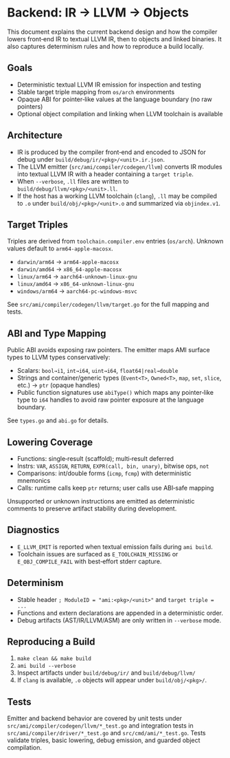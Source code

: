 # Backend: IR → LLVM → Objects

This document explains the current backend design and how the compiler lowers
front‑end IR to textual LLVM IR, then to objects and linked binaries. It also
captures determinism rules and how to reproduce a build locally.

## Goals

- Deterministic textual LLVM IR emission for inspection and testing
- Stable target triple mapping from `os/arch` environments
- Opaque ABI for pointer‑like values at the language boundary (no raw pointers)
- Optional object compilation and linking when LLVM toolchain is available

## Architecture

- IR is produced by the compiler front‑end and encoded to JSON for debug under
  `build/debug/ir/<pkg>/<unit>.ir.json`.
- The LLVM emitter (`src/ami/compiler/codegen/llvm`) converts IR modules into
  textual LLVM IR with a header containing a `target triple`.
- When `--verbose`, `.ll` files are written to `build/debug/llvm/<pkg>/<unit>.ll`.
- If the host has a working LLVM toolchain (`clang`), `.ll` may be compiled to
  `.o` under `build/obj/<pkg>/<unit>.o` and summarized via `objindex.v1`.

## Target Triples

Triples are derived from `toolchain.compiler.env` entries (`os/arch`). Unknown
values default to `arm64-apple-macosx`.

- `darwin/arm64` → `arm64-apple-macosx`
- `darwin/amd64` → `x86_64-apple-macosx`
- `linux/arm64`  → `aarch64-unknown-linux-gnu`
- `linux/amd64`  → `x86_64-unknown-linux-gnu`
- `windows/arm64` → `aarch64-pc-windows-msvc`

See `src/ami/compiler/codegen/llvm/target.go` for the full mapping and tests.

## ABI and Type Mapping

Public ABI avoids exposing raw pointers. The emitter maps AMI surface types to
LLVM types conservatively:

- Scalars: `bool→i1`, `int→i64`, `uint→i64`, `float64|real→double`
- Strings and container/generic types (`Event<T>`, `Owned<T>`, `map`, `set`,
  `slice`, etc.) → `ptr` (opaque handles)
- Public function signatures use `abiType()` which maps any pointer‑like type to
  `i64` handles to avoid raw pointer exposure at the language boundary.

See `types.go` and `abi.go` for details.

## Lowering Coverage

- Functions: single‑result (scaffold); multi‑result deferred
- Instrs: `VAR`, `ASSIGN`, `RETURN`, `EXPR(call, bin, unary)`, bitwise ops, `not`
- Comparisons: int/double forms (`icmp`, `fcmp`) with deterministic mnemonics
- Calls: runtime calls keep `ptr` returns; user calls use ABI‑safe mapping

Unsupported or unknown instructions are emitted as deterministic comments to
preserve artifact stability during development.

## Diagnostics

- `E_LLVM_EMIT` is reported when textual emission fails during `ami build`.
- Toolchain issues are surfaced as `E_TOOLCHAIN_MISSING` or `E_OBJ_COMPILE_FAIL`
  with best‑effort stderr capture.

## Determinism

- Stable header `; ModuleID = "ami:<pkg>/<unit>"` and `target triple = ...`
- Functions and extern declarations are appended in a deterministic order.
- Debug artifacts (AST/IR/LLVM/ASM) are only written in `--verbose` mode.

## Reproducing a Build

1. `make clean && make build`
2. `ami build --verbose`
3. Inspect artifacts under `build/debug/ir/` and `build/debug/llvm/`
4. If `clang` is available, `.o` objects will appear under `build/obj/<pkg>/`.

## Tests

Emitter and backend behavior are covered by unit tests under
`src/ami/compiler/codegen/llvm/*_test.go` and integration tests in
`src/ami/compiler/driver/*_test.go` and `src/cmd/ami/*_test.go`. Tests validate
triples, basic lowering, debug emission, and guarded object compilation.

